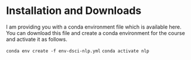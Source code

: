 # Installation and Downloads
I am providing you with a conda environment file which is available here. You can download this file and create a conda environment for the course and activate it as follows.

`conda env create -f env-dsci-nlp.yml`
`conda activate nlp`
